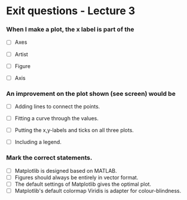 # Exit questions - Lecture 3



### When I make a plot, the x label is part of the

- [ ] Axes
- [ ] Artist
- [ ] Figure
- [ ] Axis



### An improvement on the plot shown (see screen) would be

- [ ] Adding lines to connect the points.
- [ ] Fitting a curve through the values.
- [ ] Putting the x,y-labels and ticks on all three plots.
- [ ] Including a legend.



### Mark the correct statements.

- [ ] Matplotlib is designed based on MATLAB.
- [ ] Figures should always be entirely in vector format.
- [ ] The default settings of Matplotlib gives the optimal plot.
- [ ] Matplotlib's default colormap Viridis is adapter for colour-blindness.